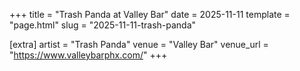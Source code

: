 +++
title = "Trash Panda at Valley Bar"
date = 2025-11-11
template = "page.html"
slug = "2025-11-11-trash-panda"

[extra]
artist = "Trash Panda"
venue = "Valley Bar"
venue_url = "https://www.valleybarphx.com/"
+++
